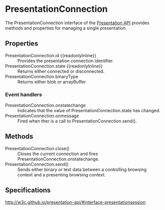 # PresentationConnection

The PresentationConnection interface of the [Presentation API](Presentation_API.md) provides methods and properties for managing a single presentation.

## Properties

<dl>
  <dt>PresentationConnection.id {{readonlyInline}}</dt>
  <dd>Provides the presentation connection identifier.</dd>
  <dt>PresentationConnection.state {{readonlyInline}}</dt>
  <dd>Returns either connected or disconnected.</dd>
  <dt>PresentationConnection.binaryType</dt>
  <dd>Returns either blob or arrayBuffer</dd>
</dl>

### Event handlers

<dl>
  <dt>PresentationConnection.onstatechange</dt>
  <dd>Indicates that the value of PresentationConnection.state has changed.</dd>
  <dt>PresentationConnection.onmessage</dt>
  <dd>Fired when ther is a call to PresentationConnection.send(). </dd>
</dl>

## Methods

<dl>
  <dt>PresentationConnection.close()</dt>
  <dd>Closes the current connection and fires PresentationConnection.onstatechange.</dd>
  <dt>PresentationConnection.send()</dt>
  <dd>Sends either binary or text data between a controlling browsing context and a presenting browsing context.</dd>
</dl>

## Specifications

<http://w3c.github.io/presentation-api/#interface-presentationsession>
